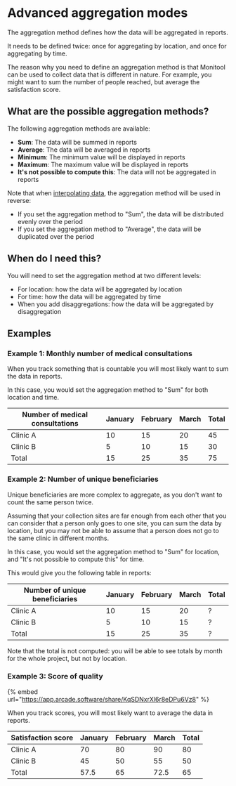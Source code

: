 # Advanced aggregation modes

The aggregation method defines how the data will be aggregated in reports.

It needs to be defined twice: once for aggregating by location, and once for aggregating by time.

The reason why you need to define an aggregation method is that Monitool can be used to collect data that is different in nature. For example, you might want to sum the number of people reached, but average the satisfaction score.

## What are the possible aggregation methods?

The following aggregation methods are available:

- **Sum**: The data will be summed in reports
- **Average**: The data will be averaged in reports
- **Minimum**: The minimum value will be displayed in reports
- **Maximum**: The maximum value will be displayed in reports
- **It's not possible to compute this**: The data will not be aggregated in reports

Note that when [interpolating data](./data-interpolation.md), the aggregation method will be used in reverse:

- If you set the aggregation method to "Sum", the data will be distributed evenly over the period
- If you set the aggregation method to "Average", the data will be duplicated over the period

## When do I need this?

You will need to set the aggregation method at two different levels:

- For location: how the data will be aggregated by location
- For time: how the data will be aggregated by time
- When you add disaggregations: how the data will be aggregated by disaggregation

## Examples

### Example 1: Monthly number of medical consultations

When you track something that is countable you will most likely want to sum the data in reports.

In this case, you would set the aggregation method to "Sum" for both location and time.

| Number of medical consultations | January | February | March | Total |
| ------------------------------- | ------- | -------- | ----- | ----- |
| Clinic A                        | 10      | 15       | 20    | 45    |
| Clinic B                        | 5       | 10       | 15    | 30    |
| Total                           | 15      | 25       | 35    | 75    |

### Example 2: Number of unique beneficiaries

Unique beneficiaries are more complex to aggregate, as you don't want to count the same person twice.

Assuming that your collection sites are far enough from each other that you can consider that a person only goes to one site, you can sum the data by location, but you may not be able to assume that a person does not go to the same clinic in different months.

In this case, you would set the aggregation method to "Sum" for location, and "It's not possible to compute this" for time.

This would give you the following table in reports:

| Number of unique beneficiaries | January | February | March | Total |
| ------------------------------ | ------- | -------- | ----- | ----- |
| Clinic A                       | 10      | 15       | 20    | ?     |
| Clinic B                       | 5       | 10       | 15    | ?     |
| Total                          | 15      | 25       | 35    | ?     |

Note that the total is not computed: you will be able to see totals by month for the whole project, but not by location.

### Example 3: Score of quality

{% embed url="https://app.arcade.software/share/KqSDNxrXl6r8eDPu6Vz8" %}

When you track scores, you will most likely want to average the data in reports.

| Satisfaction score | January | February | March | Total |
| ------------------ | ------- | -------- | ----- | ----- |
| Clinic A           | 70      | 80       | 90    | 80    |
| Clinic B           | 45      | 50       | 55    | 50    |
| Total              | 57.5    | 65       | 72.5  | 65    |
